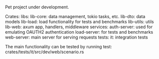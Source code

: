 Pet project under development.

Crates:
    libs:
        lib-core: data management, tokio tasks, etc.
        lib-dto: data models
        lib-load: load functionality for tests and benchmarks
        lib-utils: utils
        lib-web: axum app, handlers, middleware
    services:
        auth-server: used for emulating OAUTH2 authentication
        load-server: for tests and benchmarks
        web-server: main server for serving requests
    tests:
        it: integration tests

The main functionality can be tested by running test: crates/tests/it/src/dev/web/scenario.rs